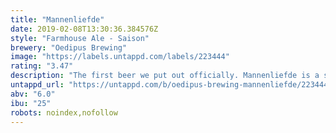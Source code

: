 ```yaml
---
title: "Mannenliefde"
date: 2019-02-08T13:30:36.384576Z
style: "Farmhouse Ale - Saison"
brewery: "Oedipus Brewing"
image: "https://labels.untappd.com/labels/223444"
rating: "3.47"
description: "The first beer we put out officially. Mannenliefde is a saison flavoured with lemongrass, Szechuan pepper and Sorachi Ace hops."
untappd_url: "https://untappd.com/b/oedipus-brewing-mannenliefde/223444"
abv: "6.0"
ibu: "25"
robots: noindex,nofollow
---
```

